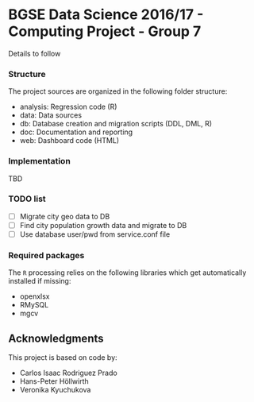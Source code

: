 # BGSE Data Science 2016/17 - Computing Project - Group 7

Details to follow

### Structure
The project sources are organized in the following folder structure:
- analysis: Regression code (R) 
- data: Data sources
- db: Database creation and migration scripts (DDL, DML, R)
- doc: Documentation and reporting
- web: Dashboard code (HTML)  

### Implementation
TBD

### TODO list
- [ ] Migrate city geo data to DB
- [ ] Find city population growth data and migrate to DB
- [ ] Use database user/pwd from service.conf file

### Required packages

The `R` processing relies on the following libraries which get automatically installed if missing:
- openxlsx
- RMySQL
- mgcv

## Acknowledgments

This project is based on code by: 
- Carlos Isaac Rodriguez Prado
- Hans-Peter Höllwirth
- Veronika Kyuchukova



